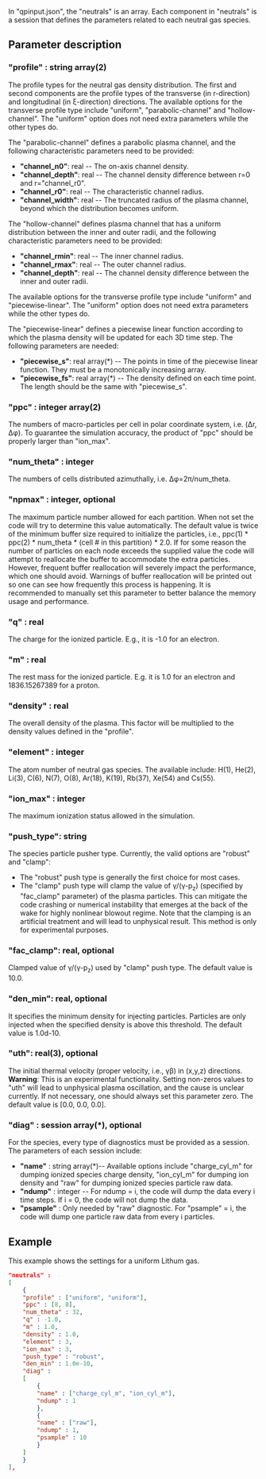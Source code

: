 In "qpinput.json", the "neutrals" is an array. Each component in "neutrals" is a session that defines the parameters related to each neutral gas species. 

## Parameter description

### **"profile"** : string array(2)
The profile types for the neutral gas density distribution. The first and second components are the profile types of the transverse (in r-direction) and longitudinal (in &xi;-direction) directions. The available options for the transverse profile type include "uniform", "parabolic-channel" and "hollow-channel". The "uniform" option does not need extra parameters while the other types do.

The "parabolic-channel" defines a parabolic plasma channel, and the following characteristic parameters need to be provided:
- **"channel_n0"**: real -- The on-axis channel density.
- **"channel_depth"**: real -- The channel density difference between r=0 and r="channel\_r0".
- **"channel_r0"**: real -- The characteristic channel radius.
- **"channel_width"**: real -- The truncated radius of the plasma channel, beyond which the distribution becomes uniform.

The "hollow-channel" defines plasma channel that has a uniform distribution between the inner and outer radii, and the following characteristic parameters need to be provided:
- **"channel_rmin"**: real -- The inner channel radius.
- **"channel_rmax"**: real -- The outer channel radius.
- **"channel_depth"**: real -- The channel density difference between the inner and outer radii.

The available options for the transverse profile type include "uniform" and "piecewise-linear". The "uniform" option does not need extra parameters while the other types do.

The "piecewise-linear" defines a piecewise linear function according to which the plasma density will be updated for each 3D time step. The following parameters are needed:
- **"piecewise_s"**: real array(\*) -- The points in time of the piecewise linear function. They must be a monotonically increasing array.
- **"piecewise_fs"**: real array(\*) -- The density defined on each time point. The length should be the same with "piecewise\_s".

### **"ppc"** : integer array(2)
The numbers of macro-particles per cell in polar coordinate system, i.e. (&Delta;r, &Delta;&phi;). To guarantee the simulation accuracy, the product of "ppc" should be properly larger than "ion_max".

### **"num_theta"** : integer
The numbers of cells distributed azimuthally, i.e. &Delta;&phi;=2&pi;/num_theta.

### **"npmax"** : integer, optional
The maximum particle number allowed for each partition. When not set the code will try to determine this value automatically. The default value is twice of the minimum buffer size required to initialize the particles, i.e., ppc(1) * ppc(2) * num_theta * (cell # in this partition) * 2.0. If for some reason the number of particles on each node exceeds the supplied value the code will attempt to reallocate the buffer to accommodate the extra particles. However, frequent buffer reallocation will severely impact the performance, which one should avoid. Warnings of buffer reallocation will be printed out so one can see how frequently this process is happening. It is recommended to manually set this parameter to better balance the memory usage and performance.

### **"q"** : real
The charge for the ionized particle. E.g., it is -1.0 for an electron.

### **"m"** : real
The rest mass for the ionized particle. E.g. it is 1.0 for an electron and 1836.15267389 for a proton.

### **"density"** : real
The overall density of the plasma. This factor will be multiplied to the density values defined in the "profile".

### **"element"** : integer
The atom number of neutral gas species. The available include: H(1), He(2), Li(3), C(6), N(7), O(8), Ar(18), K(19), Rb(37), Xe(54) and Cs(55).

### **"ion_max"** : integer
The maximum ionization status allowed in the simulation.

### **"push_type"**: string
The species particle pusher type. Currently, the valid options are "robust" and "clamp":
- The "robust" push type is generally the first choice for most cases.
- The "clamp" push type will clamp the value of &gamma;/(&gamma;-p<sub>z</sub>) (specified by "fac_clamp" parameter) of the plasma particles. This can mitigate the code crashing or numerical instability that emerges at the back of the wake for highly nonlinear blowout regime. Note that the clamping is an artificial treatment and will lead to unphysical result. This method is only for experimental purposes.

### **"fac_clamp"**: real, optional
Clamped value of &gamma;/(&gamma;-p<sub>z</sub>) used by "clamp" push type. The default value is 10.0.

### **"den_min"**: real, optional
It specifies the minimum density for injecting particles. Particles are only injected when the specified density is above this threshold. The default value is 1.0d-10.

### **"uth"**: real(3), optional
The initial thermal velocity (proper velocity, i.e., &gamma;&beta;) in (x,y,z) directions. __Warning__: This is an experimental functionality. Setting non-zeros values to "uth" will lead to unphysical plasma oscillation, and the cause is unclear currently. If not necessary, one should always set this parameter zero. The default value is [0.0, 0.0, 0.0].

### **"diag"** : session array(\*), optional
For the species, every type of diagnostics must be provided as a session. The parameters of each session include:

- **"name"** : string array(\*)-- Available options include "charge_cyl_m" for dumping ionized species charge density, "ion_cyl_m" for dumping ion density and "raw" for dumping ionized species particle raw data.
- **"ndump"** : integer -- For ndump = i, the code will dump the data every i time steps. If i = 0, the code will not dump the data.
- **"psample"** : Only needed by "raw" diagnostic. For "psample" = i, the code will dump one particle raw data from every i particles.

## Example
This example shows the settings for a uniform Lithum gas.
```json
"neutrals" :
[
    {
    "profile" : ["uniform", "uniform"],
    "ppc" : [8, 8],
    "num_theta" : 32,
    "q" : -1.0,
    "m" : 1.0,
    "density" : 1.0,
    "element" : 3,
    "ion_max" : 3,
    "push_type" : "robust",
    "den_min" : 1.0e-10,
    "diag" :
    [
        {
        "name" : ["charge_cyl_m", "ion_cyl_m"],
        "ndump" : 1
        },
        {
        "name" : ["raw"],
        "ndump" : 1,
        "psample" : 10
        }
    ]
    }
],
```